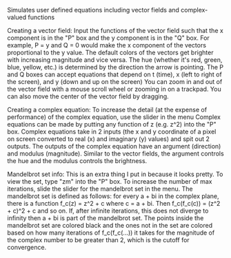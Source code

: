 Simulates user defined equations including vector fields and complex-valued functions

Creating a vector field:
  Input the functions of the vector field such that the x component is in the "P" box and the y component is in the "Q" box. For example, P = y and Q = 0 would make the x component of the vectors proportional to the y value.
  The default colors of the vectors get brighter with increasing magnitude and vice versa. The hue (whether it's red, green, blue, yellow, etc.) is determined by the direction the arrow is pointing.
  The P and Q boxes can accept equations that depend on t (time), x (left to right of the screen), and y (down and up on the screen)
  You can zoom in and out of the vector field with a mouse scroll wheel or zooming in on a trackpad. You can also move the center of the vector field by dragging.

Creating a complex equation:
  To increase the detail (at the expense of performance) of the complex equation, use the slider in the menu
  Complex equations can be made by putting any function of z (e.g. z^2) into the "P" box.
  Complex equations take in 2 inputs (the x and y coordinate of a pixel on screen converted to real (x) and imaginary (y) values) and spit out 2 outputs.
  The outputs of the complex equation have an argument (direction) and modulus (magnitude). Similar to the vector fields, the argument controls the hue and the modulus controls the brightness.

Mandelbrot set info:
  This is an extra thing I put in because it looks pretty. To view the set, type "zm" into the "P" box. To increase the number of max iterations, slide the slider for the mandelbrot set in the menu.
  The mandelbrot set is defined as follows: for every a + bi in the complex plane, there is a function f_c(z) = z^2 + c where c = a + bi. Then f_c(f_c(c)) = (z^2 + c)^2 + c and so on. If, after infinite iterations, this does not diverge to infinity then a + bi is part of the mandelbrot set.
  The points inside the mandelbrot set are colored black and the ones not in the set are colored based on how many iterations of f_c(f_c(...)) it takes for the magnitude of the complex number to be greater than 2, which is the cutoff for convergence.

